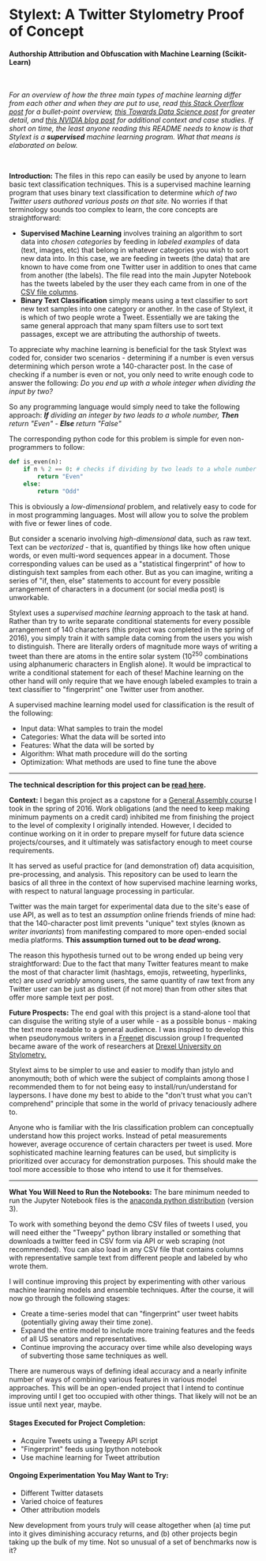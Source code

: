 # Stylext: A Twitter Stylometry Proof of Concept
#### Authorship Attribution and Obfuscation with Machine Learning (Scikit-Learn)

&nbsp;

_For an overview of how the three main types of machine learning differ from each other and when they are put to use, read [this Stack Overflow post](https://stats.stackexchange.com/questions/144154/supervised-learning-unsupervised-learning-and-reinforcement-learning-workflow) for a bullet-point overview, [this Towards Data Science post](https://towardsdatascience.com/machine-learning-101-supervised-unsupervised-reinforcement-beyond-f18e722069bc) for greater detail, and [this NVIDIA blog post](https://blogs.nvidia.com/blog/2018/08/02/supervised-unsupervised-learning/) for additional context and case studies. If short on time, the least anyone reading this README needs to know is that Stylext is a **supervised** machine learning program. What that means is elaborated on below._

&nbsp;

**Introduction:** The files in this repo can easily be used by anyone to learn basic text classification techniques. This is a supervised machine learning program that uses binary text classification to determine _which of two Twitter users authored various posts on that site._ No worries if that terminology sounds too complex to learn, the core concepts are straightforward:

* **Supervised Machine Learning** involves training an algorithm to sort data into *chosen categories* by feeding in *labeled examples* of data (text, images, etc) that belong in whatever categories you wish to sort new data into. In this case, we are feeding in tweets (the data) that are known to have come from one Twitter user in addition to ones that came from another (the labels). The file read into the main Jupyter Notebook has the tweets labeled by the user they each came from in one of the [CSV file columns](https://github.com/analyticascent/stylext/blob/master/csv/tweets.csv).
* **Binary Text Classification** simply means using a text classifier to sort new text samples into one category or another. In the case of Stylext, it is which of two people wrote a Tweet. Essentially we are taking the same general approach that many spam filters use to sort text passages, except we are attributing the authorship of tweets.

To appreciate why machine learning is beneficial for the task Stylext was coded for, consider two scenarios - determining if a number is even versus determining which person wrote a 140-character post. In the case of checking if a number is even or not, you only need to write enough code to answer the following: *Do you end up with a whole integer when dividing the input by two?*

So any programming language would simply need to take the following approach: ***If** dividing an integer by two leads to a whole number, **Then** return "Even" - **Else** return "False"*

The corresponding python code for this problem is simple for even non-programmers to follow:

```python
def is_even(n):
    if n % 2 == 0: # checks if dividing by two leads to a whole number
        return "Even"
    else:
        return "Odd"
```

This is obviously a *low-dimensional* problem, and relatively easy to code for in most programming languages. Most will allow you to solve the problem with five or fewer lines of code.

But consider a scenario involving *high-dimensional* data, such as raw text. Text can be *vectorized* - that is, quantified by things like how often unique words, or even multi-word sequences appear in a document. Those corresponding values can be used as a "statistical fingerprint" of how to distinguish text samples from each other. But as you can imagine, writing a series of "if, then, else" statements to account for every possible arrangement of characters in a document (or social media post) is unworkable.

Stylext uses a *supervised machine learning* approach to the task at hand. Rather than try to write separate conditional statements for every possible arrangement of 140 characters (this project was completed in the spring of 2016), you simply train it with sample data coming from the users you wish to distinguish. There are literally orders of magnitude more ways of writing a tweet than there are atoms in the entire solar system (10<sup>250</sup> combinations using alphanumeric characters in English alone). It would be impractical to write a conditional statement for each of these! Machine learning on the other hand will only require that we have enough labeled examples to train a text classifier to "fingerprint" one Twitter user from another.

A supervised machine learning model used for classification is the result of the following:

* Input data: What samples to train the model
* Categories: What the data will be sorted into
* Features: What the data will be sorted by
* Algorithm: What math procedure will do the sorting
* Optimization: What methods are used to fine tune the above
---

**The technical description for this project can be [read here](https://github.com/analyticascent/stylext/blob/master/Stylometric%20Analysis%20and%20Obfuscation%20Using%20Python.mdown).** 

**Context:** I began this project as a capstone for a [General Assembly course](https://generalassemb.ly/education/data-science/) I took in the spring of 2016. Work obligations (and the need to keep making minimum payments on a credit card) inhibited me from finishing the project to the level of complexity I originally intended. However, I decided to continue working on it in order to prepare myself for future data science projects/courses, and it ultimately was satisfactory enough to meet course requirements. 

It has served as useful practice for (and demonstration of) data acquisition, pre-processing, and analysis. This repository can be used to learn the basics of all three in the context of how supervised machine learning works, with respect to natural language processing in particular.

Twitter was the main target for experimental data due to the site's ease of use API, as well as to test an *assumption* online friends friends of mine had: that the 140-character post limit prevents "unique" text styles (known as *writer invariants*) from manifesting compared to more open-ended social media platforms. **This assumption turned out to be *dead* wrong.** 

The reason this hypothesis turned out to be wrong ended up being very straightforward: Due to the fact that many Twitter features meant to make the most of that character limit (hashtags, emojis, retweeting, hyperlinks, etc) are *used variably* among users, the same quantity of raw text from any Twitter user can be just as distinct (if not more) than from other sites that offer more sample text per post.

**Future Prospects:** The end goal with this project is a stand-alone tool that can disguise the writing style of a user while - as a possible bonus - making the text more readable to a general audience. I was inspired to develop this when pseudonymous writers in a [Freenet](https://freenetproject.org/) discussion group I frequented became aware of the work of researchers at [Drexel University on Stylometry.](https://www.cs.drexel.edu/~sa499/papers/adversarial_stylometry.pdf)

Stylext aims to be simpler to use and easier to modify than jstylo and anonymouth; both of which were the subject of complaints among those I recommended them to for not being easy to install/run/understand for laypersons. I have done my best to abide to the "don't trust what you can't comprehend" principle that some in the world of privacy tenaciously adhere to.

Anyone who is familiar with the Iris classification problem can conceptually understand how this project works. Instead of petal measurements however, average occurence of certain characters per tweet is used. More sophisticated machine learning features can be used, but simplicity is prioritized over accuracy for demonstration purposes. This should make the tool more accessible to those who intend to use it for themselves.

---

**What You Will Need to Run the Notebooks:** The bare minimum needed to run the Jupyter Notebook files is the [anaconda python distribution](https://www.continuum.io/downloads) (version 3).

To work with something beyond the demo CSV files of tweets I used, you will need either the "Tweepy" python library installed or something that downloads a twitter feed in CSV form via API or web scraping (not recommended). You can also load in any CSV file that contains columns with representative sample text from different people and labeled by who wrote them.

I will continue improving this project by experimenting with other various machine learning models and ensemble techniques. After the course, it will now go through the following stages:

* Create a time-series model that can "fingerprint" user tweet habits (potentially giving away their time zone).
* Expand the entire model to include more training features and the feeds of all US senators and representatives.
* Continue improving the accuracy over time while also developing ways of subverting those same techniques as well.

There are numerous ways of defining ideal accuracy and a nearly infinite number of ways of combining various features in various model approaches. This will be an open-ended project that I intend to continue improving until I get too occupied with other things. That likely will not be an issue until next year, maybe.

#### Stages Executed for Project Completion:

* Acquire Tweets using a Tweepy API script
* "Fingerprint" feeds using Ipython notebook
* Use machine learning for Tweet attribution

#### Ongoing Experimentation You May Want to Try:

* Different Twitter datasets
* Varied choice of features
* Other attribution models

New development from yours truly will cease altogether when (a) time put into it gives diminishing accuracy returns, and (b) other projects begin taking up the bulk of my time. Not so unusual of a set of benchmarks now is it? 
